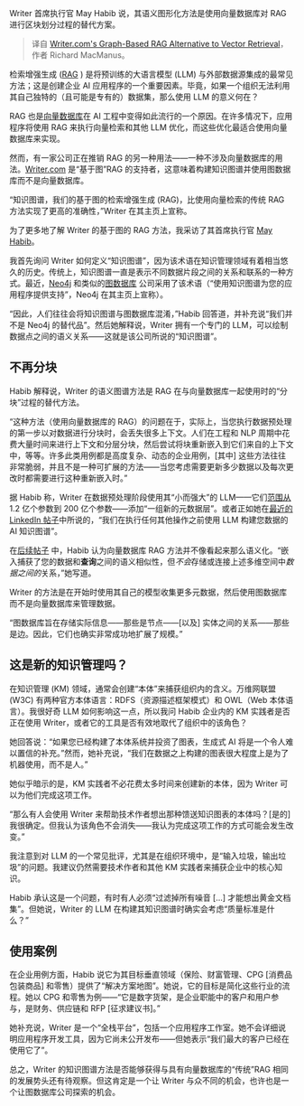 
<!--
title: Writer.com基于图的RAG向量检索替代方案
cover: https://cdn.thenewstack.io/media/2024/02/50c2cc56-dan-meyers-0onaidc0hua-unsplash.jpg
-->

Writer 首席执行官 May Habib 说，其语义图形化方法是使用向量数据库对 RAG 进行区块划分过程的替代方案。

> 译自 [Writer.com's Graph-Based RAG Alternative to Vector Retrieval](https://thenewstack.io/writer-coms-graph-based-rag-alternative-to-vector-retrieval/)，作者 Richard MacManus。

检索增强生成 ([RAG](https://thenewstack.io/retrieval-augmented-generation-for-llms/) ) 是将预训练的大语言模型 (LLM) 与外部数据源集成的最常见方法；这是创建企业 AI 应用程序的一个重要因素。毕竟，如果一个组织无法利用其自己独特的（且可能是专有的）数据集，那么使用 LLM 的意义何在？

RAG 也是[向量数据库](https://thenewstack.io/vector-databases-long-term-memory-for-artificial-intelligence/)在 AI 工程中变得如此流行的一个原因。在许多情况下，应用程序将使用 RAG 来执行向量检索和其他 LLM 优化，而这些优化最适合使用向量数据库来实现。

然而，有一家公司正在推销 RAG 的另一种用法——一种不涉及向量数据库的用法。[Writer.com](https://writer.com/) 是“基于图”RAG 的支持者，这意味着构建知识图谱并使用图数据库而不是向量数据库。

“知识图谱，我们的基于图的检索增强生成 (RAG)，比使用向量检索的传统 RAG 方法实现了更高的准确性，”Writer 在其主页上宣称。

为了更多地了解 Writer 的基于图的 RAG 方法，我采访了其首席执行官 [May Habib](https://www.linkedin.com/in/may-habib/)。

我首先询问 Writer 如何定义“知识图谱”，因为该术语在知识管理领域有着相当悠久的历史。传统上，知识图谱一直是表示不同数据片段之间的关系和联系的一种方式。最近，[Neo4j](https://thenewstack.io/illuminating-the-anonymous-with-neo4js-graph-database/) 和类似的[图数据库](https://thenewstack.io/graph-databases-why-are-they-suddenly-popular/) 公司采用了该术语（“使用知识图谱为您的应用程序提供支持”，Neo4j 在其主页上宣称）。

“因此，人们往往会将知识图谱与图数据库混淆，”Habib 回答道，并补充说“我们并不是 Neo4j 的替代品”。然后她解释说，Writer 拥有一个专门的 LLM，可以绘制数据点之间的语义关系——这就是该公司所说的“知识图谱”。

## 不再分块

Habib 解释说，Writer 的语义图谱方法是 RAG 在与向量数据库一起使用时的“分块”过程的替代方法。

“这种方法（使用向量数据库的 RAG）的问题在于，实际上，当您执行数据预处理的第一步以对数据进行分块时，会丢失很多上下文。人们在工程和 NLP 周期中花费大量时间来进行上下文和分层分块，然后尝试将块重新嵌入到它们来自的上下文中，等等。许多此类用例都是高度复杂、动态的企业用例，[其中] 这些方法往往非常脆弱，并且不是一种可扩展的方法——当您考虑需要更新多少数据以及每次更改时都需要进行这种重新嵌入时。”

据 Habib 称，Writer 在数据预处理阶段使用其“小而强大”的 LLM——它们[范围从](https://writer.com/blog/palmyra/) 1.2 亿个参数到 200 亿个参数——添加“一组新的元数据层”。或者正如她在[最近的 LinkedIn 帖子](https://www.linkedin.com/posts/may-habib_2-core-facts-to-understand-if-you-want-to-activity-7157743924189491200-KZs5/)中所说的，“我们在执行任何其他操作之前使用 LLM 构建您数据的 AI 知识图谱”。

在[后续帖子](https://www.linkedin.com/posts/may-habib_mondays-post-on-rag-posted-in-comments-activity-7158841126613848064-v5ky/) 中，Habib 认为向量数据库 RAG 方法并不像看起来那么语义化。“嵌入捕获了您的数据和**查询**之间的语义相似性，但*不会*存储或连接上述多维空间中*数据之间的*关系，”她写道。

Writer 的方法是在开始时使用其自己的模型收集更多元数据，然后使用图数据库而不是向量数据库来管理数据。

“图数据库旨在存储实际信息——那些是节点——[以及] 实体之间的关系——那些是边。因此，它们也确实非常成功地扩展了规模。”

## 这是新的知识管理吗？

在知识管理 (KM) 领域，通常会创建“本体”来捕获组织内的含义。万维网联盟 (W3C) 有两种官方本体语言：RDFS（资源描述框架模式）和 OWL（Web 本体语言）。我很好奇 LLM 如何影响这一点，所以我问 Habib 企业内的 KM 实践者是否正在使用 Writer，或者它的工具是否有效地取代了组织中的该角色？

她回答说：“如果您已经构建了本体系统并投资了图表，生成式 AI 将是一个令人难以置信的补充。”然而，她补充说，“我们在数据之上构建的图表很大程度上是为了机器使用，而不是人。”

她似乎暗示的是，KM 实践者不必花费太多时间来创建新的本体，因为 Writer 可以为他们完成这项工作。

“那么有人会使用 Writer 来帮助技术作者想出那种馈送知识图表的本体吗？[是的] 我很确定。但我认为该角色不会消失——我认为完成这项工作的方式可能会发生改变。”

我注意到对 LLM 的一个常见批评，尤其是在组织环境中，是“输入垃圾，输出垃圾”的问题。我建议仍然需要技术作者和其他 KM 实践者来捕获企业中的核心知识。

Habib 承认这是一个问题，有时有人必须“过滤掉所有噪音 […] 才能想出黄金文档集”。但她说，Writer 的 LLM 在构建其知识图谱时确实会考虑“质量标准是什么？”

## 使用案例

在企业用例方面，Habib 说它为其目标垂直领域（保险、财富管理、CPG [消费品包装商品] 和零售）提供了“解决方案地图”。她说，它的目标是简化这些行业的流程。她以 CPG 和零售为例——“它是数字货架，是企业职能中的客户和用户参与，是财务、供应链和 RFP [征求建议书]。”

她补充说，Writer 是一个“全栈平台”，包括一个应用程序工作室。她不会详细说明应用程序开发工具，因为它尚未公开发布——但她表示“我们最大的客户已经在使用它了”。

总之，Writer 的知识图谱方法是否能够获得与具有向量数据库的“传统”RAG 相同的发展势头还有待观察。但这肯定是一个让 Writer 与众不同的机会，也许也是一个让图数据库公司探索的机会。
